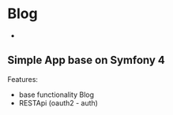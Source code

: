 # Blog
-
Simple App base on Symfony 4
-
Features:
- base functionality Blog
- RESTApi (oauth2 - auth)
